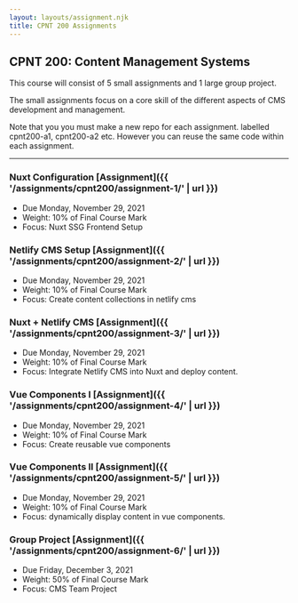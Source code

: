 ```yaml
---
layout: layouts/assignment.njk
title: CPNT 200 Assignments
---
```


## CPNT 200: Content Management Systems
This course will consist of 5 small assignments and 1 large group project.

The small assignments focus on a core skill of the different aspects of CMS development and management.

Note that you you must make a new repo for each assignment. labelled cpnt200-a1, cpnt200-a2 etc. However you can reuse the same code within each assignment.

--- 

### Nuxt Configuration [Assignment]({{ '/assignments/cpnt200/assignment-1/' | url }})
- Due Monday, November 29, 2021
- Weight: 10% of Final Course Mark
- Focus: Nuxt SSG Frontend Setup

### Netlify CMS Setup [Assignment]({{ '/assignments/cpnt200/assignment-2/' | url }})
- Due Monday, November 29, 2021
- Weight: 10% of Final Course Mark
- Focus: Create content collections in netlify cms

### Nuxt + Netlify CMS  [Assignment]({{ '/assignments/cpnt200/assignment-3/' | url }})
- Due Monday, November 29, 2021
- Weight: 10% of Final Course Mark
- Focus: Integrate Netlify CMS into Nuxt and deploy content.

### Vue Components I [Assignment]({{ '/assignments/cpnt200/assignment-4/' | url }})
- Due Monday, November 29, 2021
- Weight: 10% of Final Course Mark
- Focus: Create reusable vue components

### Vue Components II [Assignment]({{ '/assignments/cpnt200/assignment-5/' | url }})
- Due Monday, November 29, 2021
- Weight: 10% of Final Course Mark
- Focus: dynamically display content in vue components.

### Group Project [Assignment]({{ '/assignments/cpnt200/assignment-6/' | url }})
- Due Friday, December 3, 2021
- Weight: 50% of Final Course Mark
- Focus: CMS Team Project